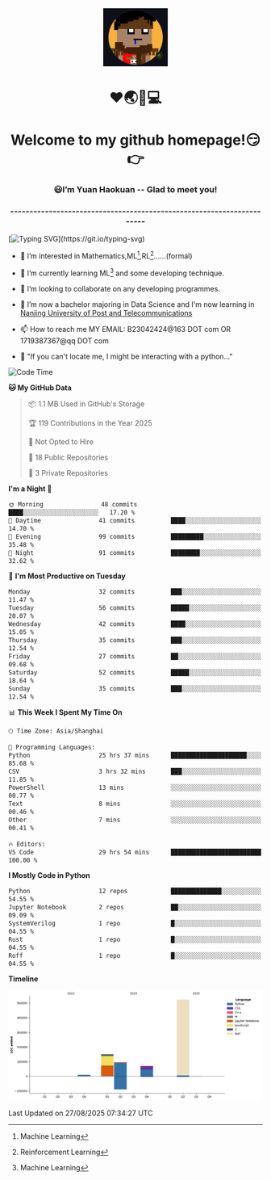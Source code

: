 <div align=center>
  <img width=128 src="image/figure.png">
</div>
<h1 align="center">❤🌏🚩💻</h1>
<h1 align="center">Welcome to my github homepage!😏👉</h1>
<h3 align="center" >😃I’m Yuan Haokuan -- Glad to meet you!</h3>
<h3 align="center" >----------------------------------------------------------------------</h3>

  [![Typing SVG](https://readme-typing-svg.herokuapp.com?font=Fira+Code&pause=1000&random=false&width=450&lines=Here's+my+personal+infomation:)](https://git.io/typing-svg)

- 👀 I’m interested in Mathematics,ML[^1],RL[^2]......(formal)
  
- 🌱 I’m currently learning ML[^1] and some developing technique.
  
- 💞️ I’m looking to collaborate on any developing programmes.
  
- 🍉 I’m now a bachelor majoring in Data Science and I'm now learning in [Nanjing University of Post and Telecommunications](https://www.njupt.edu.cn/main.psp)
  
- 📫 How to reach me MY EMAIL: B23042424@163 DOT com OR 1719387367@qq DOT com

- 🐍 "If you can't locate me, I might be interacting with a python..."

<!--START_SECTION:waka-->
![Code Time](http://img.shields.io/badge/Code%20Time-413%20hrs%2025%20mins-blue)

**🐱 My GitHub Data** 

> 📦 1.1 MB Used in GitHub's Storage 
 > 
> 🏆 119 Contributions in the Year 2025
 > 
> 🚫 Not Opted to Hire
 > 
> 📜 18 Public Repositories 
 > 
> 🔑 3 Private Repositories 
 > 
**I'm a Night 🦉** 

```text
🌞 Morning                48 commits          ████░░░░░░░░░░░░░░░░░░░░░   17.20 % 
🌆 Daytime                41 commits          ████░░░░░░░░░░░░░░░░░░░░░   14.70 % 
🌃 Evening                99 commits          █████████░░░░░░░░░░░░░░░░   35.48 % 
🌙 Night                  91 commits          ████████░░░░░░░░░░░░░░░░░   32.62 % 
```
📅 **I'm Most Productive on Tuesday** 

```text
Monday                   32 commits          ███░░░░░░░░░░░░░░░░░░░░░░   11.47 % 
Tuesday                  56 commits          █████░░░░░░░░░░░░░░░░░░░░   20.07 % 
Wednesday                42 commits          ████░░░░░░░░░░░░░░░░░░░░░   15.05 % 
Thursday                 35 commits          ███░░░░░░░░░░░░░░░░░░░░░░   12.54 % 
Friday                   27 commits          ██░░░░░░░░░░░░░░░░░░░░░░░   09.68 % 
Saturday                 52 commits          █████░░░░░░░░░░░░░░░░░░░░   18.64 % 
Sunday                   35 commits          ███░░░░░░░░░░░░░░░░░░░░░░   12.54 % 
```


📊 **This Week I Spent My Time On** 

```text
🕑︎ Time Zone: Asia/Shanghai

💬 Programming Languages: 
Python                   25 hrs 37 mins      █████████████████████░░░░   85.68 % 
CSV                      3 hrs 32 mins       ███░░░░░░░░░░░░░░░░░░░░░░   11.85 % 
PowerShell               13 mins             ░░░░░░░░░░░░░░░░░░░░░░░░░   00.77 % 
Text                     8 mins              ░░░░░░░░░░░░░░░░░░░░░░░░░   00.46 % 
Other                    7 mins              ░░░░░░░░░░░░░░░░░░░░░░░░░   00.41 % 

🔥 Editors: 
VS Code                  29 hrs 54 mins      █████████████████████████   100.00 % 
```

**I Mostly Code in Python** 

```text
Python                   12 repos            ██████████████░░░░░░░░░░░   54.55 % 
Jupyter Notebook         2 repos             ██░░░░░░░░░░░░░░░░░░░░░░░   09.09 % 
SystemVerilog            1 repo              █░░░░░░░░░░░░░░░░░░░░░░░░   04.55 % 
Rust                     1 repo              █░░░░░░░░░░░░░░░░░░░░░░░░   04.55 % 
Roff                     1 repo              █░░░░░░░░░░░░░░░░░░░░░░░░   04.55 % 
```



**Timeline**

![Lines of Code chart](https://raw.githubusercontent.com/WilbertYuan/WilbertYuan/main/assets/bar_graph.png)


 Last Updated on 27/08/2025 07:34:27 UTC
<!--END_SECTION:waka-->

<!---
WilbertYuan/WilbertYuan is a ✨ special ✨ repository because its `README.md` (this file) appears on your GitHub profile.
You can click the Preview link to take a look at your changes.
--->
[^1]:Machine Learning
[^2]:Reinforcement Learning
